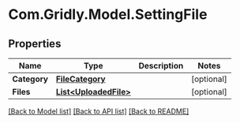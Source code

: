 # Com.Gridly.Model.SettingFile

## Properties

Name | Type | Description | Notes
------------ | ------------- | ------------- | -------------
**Category** | [**FileCategory**](FileCategory.md) |  | [optional] 
**Files** | [**List&lt;UploadedFile&gt;**](UploadedFile.md) |  | [optional] 

[[Back to Model list]](../README.md#documentation-for-models) [[Back to API list]](../README.md#documentation-for-api-endpoints) [[Back to README]](../README.md)

